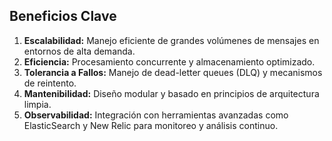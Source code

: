 ## Beneficios Clave

1. **Escalabilidad:** Manejo eficiente de grandes volúmenes de mensajes en entornos de alta demanda.
2. **Eficiencia:** Procesamiento concurrente y almacenamiento optimizado.
3. **Tolerancia a Fallos:** Manejo de dead-letter queues (DLQ) y mecanismos de reintento.
4. **Mantenibilidad:** Diseño modular y basado en principios de arquitectura limpia.
5. **Observabilidad:** Integración con herramientas avanzadas como ElasticSearch y New Relic para monitoreo y análisis continuo.
